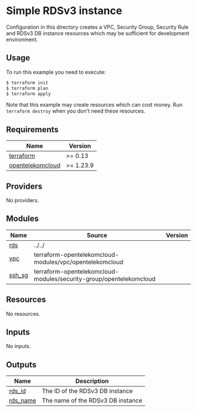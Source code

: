 # Simple RDSv3 instance

Configuration in this directory creates a VPC, Security Group, Security Rule and RDSv3 DB instance resources which may be sufficient for development environment.

## Usage

To run this example you need to execute:

```bash
$ terraform init
$ terraform plan
$ terraform apply
```

Note that this example may create resources which can cost money. Run `terraform destroy` when you don't need these resources.

## Requirements

| Name                                                                                           | Version   |
| ---------------------------------------------------------------------------------------------- | --------- |
| <a name="requirement_terraform"></a> [terraform](#requirement\_terraform)                      | >= 0.13   |
| <a name="requirement_opentelekomcloud"></a> [opentelekomcloud](#requirement\_opentelekomcloud) | >= 1.23.9 |

## Providers

No providers.

## Modules

| Name                                                    | Source                                                             | Version |
| ------------------------------------------------------- | ------------------------------------------------------------------ | ------- |
| <a name="module_rds"></a> [rds](#module\_rds)           | ../../                                                             |         |
| <a name="module_vpc"></a> [vpc](#module\_vpc)           | terraform-opentelekomcloud-modules/vpc/opentelekomcloud            |         |
| <a name="module_ssh_sg"></a> [ssh_sg](#module\_ssh\_sg) | terraform-opentelekomcloud-modules/security-group/opentelekomcloud |         |

## Resources

No resources.

## Inputs

No inputs.

## Outputs

| Name                                                          | Description                       |
| ------------------------------------------------------------- | --------------------------------- |
| <a name="output_rds_id"></a> [rds_id](#output\_rds\_id)       | The ID of the RDSv3 DB instance   |
| <a name="output_rds_name"></a> [rds_name](#output\_rds\_name) | The name of the RDSv3 DB instance |
